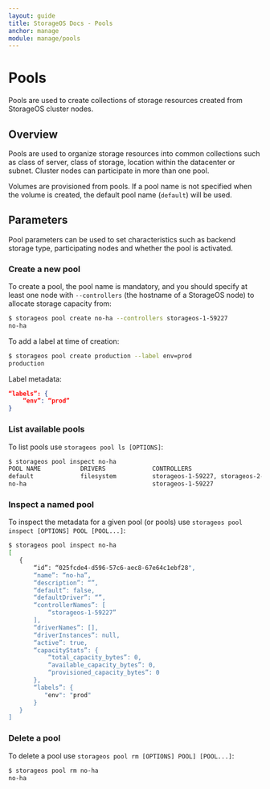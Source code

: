 ```yaml
---
layout: guide
title: StorageOS Docs - Pools
anchor: manage
module: manage/pools
---
```


# Pools

Pools are used to create collections of storage resources created from StorageOS
cluster nodes.

## Overview

Pools are used to organize storage resources into common collections such as
class of server, class of storage, location within the datacenter or subnet.
Cluster nodes can participate in more than one pool.

Volumes are provisioned from pools.  If a pool name is not specified when the
volume is created, the default pool name (`default`) will be used.

## Parameters

Pool parameters can be used to set characteristics such as backend storage type,
participating nodes and whether the pool is activated.

### Create a new pool

To create a pool, the pool name is mandatory, and you should specify at least
one node with `--controllers` (the hostname of a StorageOS node) to allocate
storage capacity from:

```bash
$ storageos pool create no-ha --controllers storageos-1-59227
no-ha
```

To add a label at time of creation:

```bash
$ storageos pool create production --label env=prod
production
```

Label metadata:

```json
“labels”: {
    “env”: “prod”
}
```

### List available pools

To list pools use `storageos pool ls [OPTIONS]`:

```bash
$ storageos pool inspect no-ha
POOL NAME           DRIVERS             CONTROLLERS                                               AVAIL               TOTAL               STATUS
default             filesystem          storageos-1-59227, storageos-2-59227, storageos-3-59227   0 B                 0 B                 active
no-ha                                   storageos-1-59227
```

### Inspect a named pool

To inspect the metadata for a given pool (or pools) use
`storageos pool inspect [OPTIONS] POOL [POOL...]`:

```bash
$ storageos pool inspect no-ha
[
   {
       “id”: “025fcde4-d596-57c6-aec8-67e64c1ebf28",
       “name”: “no-ha”,
       “description”: “”,
       “default”: false,
       “defaultDriver”: “”,
       “controllerNames”: [
           “storageos-1-59227”
       ],
       “driverNames”: [],
       “driverInstances”: null,
       “active”: true,
       “capacityStats”: {
           “total_capacity_bytes”: 0,
           “available_capacity_bytes”: 0,
           “provisioned_capacity_bytes”: 0
       },
       “labels”: {
          "env": "prod"
       }
   }
]
```

### Delete a pool

To delete a pool use `storageos pool rm [OPTIONS] POOL] [POOL...]`:

```bash
$ storageos pool rm no-ha
no-ha
```
